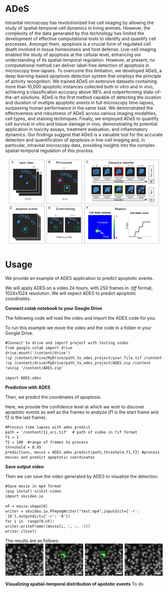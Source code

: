 # ADeS
Intravital microscopy has revolutionized live cell imaging by allowing the study of spatial-temporal cell dynamics in living animals. However, the complexity of the data generated by this technology has limited the development of effective computational tools to identify and quantify cell processes. Amongst them, apoptosis is a crucial form of regulated cell death involved in tissue homeostasis and host defense. Live-cell imaging enabled the study of apoptosis at the cellular level, enhancing our understanding of its spatial-temporal regulation. However, at present, no computational method can deliver label-free detection of apoptosis in microscopy time-lapses. To overcome this limitation, we developed ADeS, a deep learning-based apoptosis detection system that employs the principle of activity recognition. We trained ADeS on extensive datasets containing more than 10,000 apoptotic instances collected both in vitro and in vivo, achieving a classification accuracy above 98% and outperforming state-of-the-art solutions. ADeS is the first method capable of detecting the location and duration of multiple apoptotic events in full microscopy time-lapses, surpassing human performance in the same task. We demonstrated the effectiveness and robustness of ADeS across various imaging modalities, cell types, and staining techniques. Finally, we employed ADeS to quantify cell survival in vitro and tissue damage in vivo, demonstrating its potential application in toxicity assays, treatment evaluation, and inflammatory dynamics. Our findings suggest that ADeS is a valuable tool for the accurate detection and quantification of apoptosis in live-cell imaging and, in particular, intravital microscopy data, providing insights into the complex spatial-temporal regulation of this process.

![alt text](https://github.com/mariaclaudianicolai/ADeS/blob/main/pipeline_for_apoptosis_detection.jpg?raw=true)

# **Usage**

We provide an example of ADES application to predict apoptotic events.

We will apply ADES on a video 24 hours, with 250 frames in  _.tiff_  format, 1024x1024 resolution. We will expect ADES to predict apoptotic coordinates.

**Connect colab notebook to your Google Drive**

The following code will load the video and import the ADES code for you.

To run this example we move the video and the code in a folder in your Google Drive.

```
#Connect to drive and import project with testing video
from google.colab import drive
drive.mount('/content/drive')
!cp /content/drive/MyDrive/path_to_ades_project/your_file.tif /content
!cp /content/drive/MyDrive/path_to_ades_project/ADES.zip /content
!unzip '/content/ADES.zip'
 
import ADES.ades
```

**Prediction with ADES**

Then, we predict the coordinates of apoptosis.

Here, we provide the confidence level at which we wish to discover apoptotic events as well as the frames to analyze (f1 is the start frame and f2 is the last frame).

```
#Process time lapses with ades.predict
path = '/content/11_ori.tif'  # path of video in tif format
f1 = 1
f2 = 100  #range of frames to process
threshold = 0.95
predictions, movie = ADES.ades.predict(path,threshold,f1,f2) #process movies and predict apoptotic coordinates
```

**Save output video**

Then we can save the video generated by ADES to visualize the detection.

```
#Save movie in mp4 format
!pip install scikit-video
import skvideo.io
 
nF = movie.shape[0]
writer = skvideo.io.FFmpegWriter("test.mp4",inputdict={'-r': '10'},outputdict={'-r': '8'})
for i in  range(0,nF):
writer.writeFrame((movie[i, :, :, :]))
writer.close()
```
The results are as follows:
![alt text](https://github.com/mariaclaudianicolai/ADeS/blob/main/results_example.png?raw=true)

**Visualizing spatial-temporal distribution of apototic events**
To do
